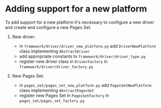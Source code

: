 # Adding support for a new platform

To add support for a new platform it's necessary to configure a new driver and create and configure a new Pages Set.

1. New driver:

    - in `framework/driver/driver_new_platform.py` add `DriverNewPlatform` class implementing `AbstractDriver`  
    - add appropriate constants to `framework/driver/driver_type.py`
    - register new driver class in `DriverFactory` in `framework/driver/driver_factory.py`
   
1. New Pages Set:
    - in `pages_set/pages_set_new_platform.py` add `PagesSetNewPlatform` class implementing `AbstractPagesSet`
    - register new Pages Set in `PagesSetFactory` in `pages_set/pages_set_factory.py` 
